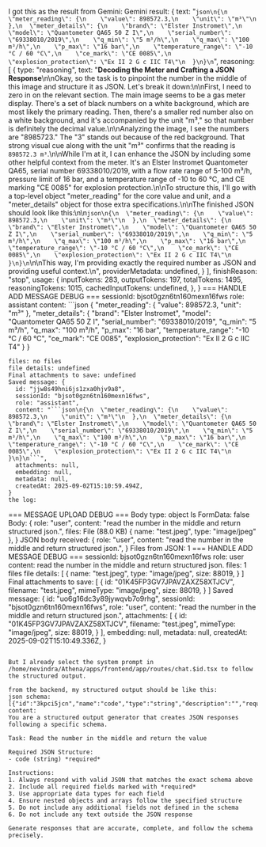 I got this as the result from Gemini:
Gemini result: {
  text: "```json\n{\n  \"meter_reading\": {\n    \"value\": 898572.3,\n    \"unit\": \"m³\"\n  },\n  \"meter_details\": {\n    \"brand\": \"Elster Instromet\",\n    \"model\": \"Quantometer QA65 50 Z I\",\n    \"serial_number\": \"69338010/2019\",\n    \"q_min\": \"5 m³/h\",\n    \"q_max\": \"100 m³/h\",\n    \"p_max\": \"16 bar\",\n    \"temperature_range\": \"-10 °C / 60 °C\",\n    \"ce_mark\": \"CE 0085\",\n    \"explosion_protection\": \"Ex II 2 G c IIC T4\"\n  }\n}\n```",
  reasoning: [
    {
      type: "reasoning",
      text: "**Decoding the Meter and Crafting a JSON Response**\n\nOkay, so the task is to pinpoint the number in the middle of this image and structure it as JSON. Let's break it down:\n\nFirst, I need to zero in on the relevant section. The main image seems to be a gas meter display. There's a set of black numbers on a white background, which are most likely the primary reading. Then, there's a smaller red number also on a white background, and it's accompanied by the unit \"m³,\" so that number is definitely the decimal value.\n\nAnalyzing the image, I see the numbers are \"8985723.\" The \"3\" stands out because of the red background. That strong visual cue along with the unit \"m³\" confirms that the reading is `898572.3 m³`.\n\nWhile I'm at it, I can enhance the JSON by including some other helpful context from the meter. It's an Elster Instromet Quantometer QA65, serial number 69338010/2019, with a flow rate range of 5-100 m³/h, pressure limit of 16 bar, and a temperature range of -10 to 60 °C, and CE marking \"CE 0085\" for explosion protection.\n\nTo structure this, I'll go with a top-level object \"meter_reading\" for the core value and unit, and a \"meter_details\" object for those extra specifications.\n\nThe finished JSON should look like this:\n\n```json\n{\n  \"meter_reading\": {\n    \"value\": 898572.3,\n    \"unit\": \"m³\"\n  },\n  \"meter_details\": {\n    \"brand\": \"Elster Instromet\",\n    \"model\": \"Quantometer QA65 50 Z I\",\n    \"serial_number\": \"69338010/2019\",\n    \"q_min\": \"5 m³/h\",\n    \"q_max\": \"100 m³/h\",\n    \"p_max\": \"16 bar\",\n    \"temperature_range\": \"-10 °C / 60 °C\",\n    \"ce_mark\": \"CE 0085\",\n    \"explosion_protection\": \"Ex II 2 G c IIC T4\"\n  }\n}\n```\n\nThis way, I'm providing exactly the required number as JSON and providing useful context.\n",
      providerMetadata: undefined,
    }
  ],
  finishReason: "stop",
  usage: {
    inputTokens: 283,
    outputTokens: 197,
    totalTokens: 1495,
    reasoningTokens: 1015,
    cachedInputTokens: undefined,
  },
}
=== HANDLE ADD MESSAGE DEBUG ===
sessionId: bjsot0gzn6tn160mexn16fws
role: assistant
content: ```json
{
  "meter_reading": {
    "value": 898572.3,
    "unit": "m³"
  },
  "meter_details": {
    "brand": "Elster Instromet",
    "model": "Quantometer QA65 50 Z I",
    "serial_number": "69338010/2019",
    "q_min": "5 m³/h",
    "q_max": "100 m³/h",
    "p_max": "16 bar",
    "temperature_range": "-10 °C / 60 °C",
    "ce_mark": "CE 0085",
    "explosion_protection": "Ex II 2 G c IIC T4"
  }
}
```
files: no files
file details: undefined
Final attachments to save: undefined
Saved message: {
  id: "jjw8s49hni6js1zxa0hjv9a8",
  sessionId: "bjsot0gzn6tn160mexn16fws",
  role: "assistant",
  content: "```json\n{\n  \"meter_reading\": {\n    \"value\": 898572.3,\n    \"unit\": \"m³\"\n  },\n  \"meter_details\": {\n    \"brand\": \"Elster Instromet\",\n    \"model\": \"Quantometer QA65 50 Z I\",\n    \"serial_number\": \"69338010/2019\",\n    \"q_min\": \"5 m³/h\",\n    \"q_max\": \"100 m³/h\",\n    \"p_max\": \"16 bar\",\n    \"temperature_range\": \"-10 °C / 60 °C\",\n    \"ce_mark\": \"CE 0085\",\n    \"explosion_protection\": \"Ex II 2 G c IIC T4\"\n  }\n}\n```",
  attachments: null,
  embedding: null,
  metadata: null,
  createdAt: 2025-09-02T15:10:59.494Z,
}
the log:
```
=== MESSAGE UPLOAD DEBUG ===
Body type: object
Is FormData: false
Body: {
  role: "user",
  content: "read the number in the middle and return structured json.",
  files: File (88.0 KB) {
    name: "test.jpeg",
    type: "image/jpeg"
  },
}
JSON body received: {
  role: "user",
  content: "read the number in the middle and return structured json.",
}
Files from JSON: 1
=== HANDLE ADD MESSAGE DEBUG ===
sessionId: bjsot0gzn6tn160mexn16fws
role: user
content: read the number in the middle and return structured json.
files: 1 files
file details: [
  {
    name: "test.jpeg",
    type: "image/jpeg",
    size: 88019,
  }
]
Final attachments to save: [
  {
    id: "01K45FP3GV7JPAVZAXZ58XTJCV",
    filename: "test.jpeg",
    mimeType: "image/jpeg",
    size: 88019,
  }
]
Saved message: {
  id: "uo6g16dc3y89jywqvb7o9rhg",
  sessionId: "bjsot0gzn6tn160mexn16fws",
  role: "user",
  content: "read the number in the middle and return structured json.",
  attachments: [
    {
      id: "01K45FP3GV7JPAVZAXZ58XTJCV",
      filename: "test.jpeg",
      mimeType: "image/jpeg",
      size: 88019,
    }
  ],
  embedding: null,
  metadata: null,
  createdAt: 2025-09-02T15:10:49.336Z,
}
```

But I already select the system prompt in /home/nevindra/Athena/apps/frontend/app/routes/chat.$id.tsx to follow the structured output.

from the backend, my structured output should be like this:
json schema:
[{"id":"3kpci5jcn","name":"code","type":"string","description":"","required":true}]
content:
You are a structured output generator that creates JSON responses following a specific schema.

Task: Read the number in the middle and return the value

Required JSON Structure:
- code (string) *required*

Instructions:
1. Always respond with valid JSON that matches the exact schema above
2. Include all required fields marked with *required*
3. Use appropriate data types for each field
4. Ensure nested objects and arrays follow the specified structure
5. Do not include any additional fields not defined in the schema
6. Do not include any text outside the JSON response

Generate responses that are accurate, complete, and follow the schema precisely.